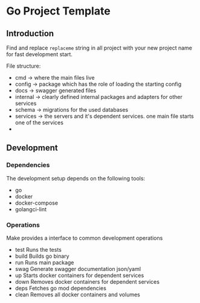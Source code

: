 # Go Project Template

## Introduction
Find and replace `replaceme` string in all project with your new project name for fast development start.

File structure: 

- cmd -> where the main files live
- config -> package which has the role of loading the starting config
- docs -> swagger generated files
- internal -> clearly defined internal packages and adapters for other services
- schema -> migrations for the used databases
- services -> the servers and it's dependent services. one main file starts one of the services
- 

## Development

### Dependencies

The development setup depends on the following tools:

- go
- docker
- docker-compose
- golangci-lint

### Operations

Make provides a interface to common development operations

 - test        Runs the tests
 - build       Builds go binary
 - run         Runs main package
 - swag        Generate swagger documentation json/yaml
 - up          Starts docker containers for dependent services
 - down        Removes docker containers for dependent services
 - deps        Fetches go mod dependencies
 - clean       Removes all docker containers and volumes
